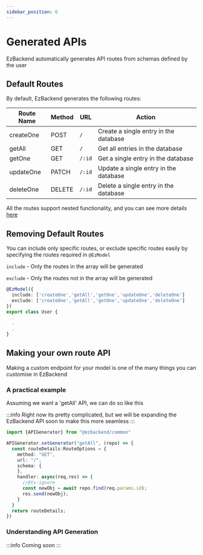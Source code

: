 ```yaml
---
sidebar_position: 6
---
```


# Generated APIs

EzBackend automatically generates API routes from schemas defined by the user

## Default Routes

By default, EzBackend generates the following routes:

| Route Name | Method | URL    | Action                                |
| ---------- | ------ | ------ | ------------------------------------- |
| createOne  | POST   | `/`    | Create a single entry in the database |
| getAll     | GET    | `/`    | Get all entries in the database       |
| getOne     | GET    | `/:id` | Get a single entry in the database    |
| updateOne  | PATCH  | `/:id` | Update a single entry in the database |
| deleteOne  | DELETE | `/:id` | Delete a single entry in the database |

All the routes support nested functionality, and you can see more details [here](/docs/tutorial-basics/relations#nested-functionality)

## Removing Default Routes

You can include only specific routes, or exclude specific routes easily by specifying the routes required in `@EzModel`

`include` - Only the routes in the array will be generated

`exclude` - Only the routes not in the array will be generated

```ts title=Model
@EzModel({
  include: ['createOne','getAll','getOne','updateOne','deleteOne']
  exclude: ['createOne','getAll','getOne','updateOne','deleteOne']
})
export class User {
  .
  .
  .
}

```


## Making your own route API

Making a custom endpoint for your model is one of the many things you can customise in EzBackend

### A practical example

Assuming we want a 'getAll' API, we can do so like this

<!-- TODO: Break down this extremely chonky code for the user -->

:::info
Right now its pretty complicated, but we will be expanding the EzBackend API soon to make this more seamless
:::

```ts
import {APIGenerator} from "@ezbackend/common"

APIGenerator.setGenerator("getAll", (repo) => {
  const routeDetails:RouteOptions = {
    method: "GET",
    url: "/",
    schema: {
    },
    handler: async(req,res) => {
      //@ts-ignore
      const newObj = await repo.find(req.params.id);
      res.send(newObj);
    }
  }
  return routeDetails; 
})
```

### Understanding API Generation

:::info
Coming soon
:::

